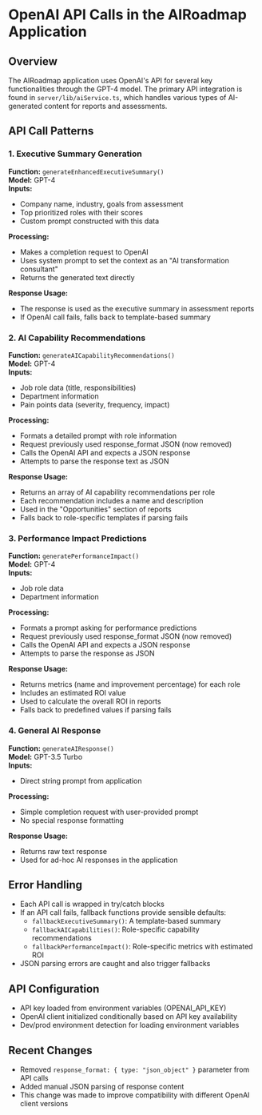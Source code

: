 # OpenAI API Calls in the AIRoadmap Application

## Overview
The AIRoadmap application uses OpenAI's API for several key functionalities through the GPT-4 model. The primary API integration is found in `server/lib/aiService.ts`, which handles various types of AI-generated content for reports and assessments.

## API Call Patterns

### 1. Executive Summary Generation
**Function:** `generateEnhancedExecutiveSummary()`  
**Model:** GPT-4  
**Inputs:**
- Company name, industry, goals from assessment
- Top prioritized roles with their scores
- Custom prompt constructed with this data

**Processing:**
- Makes a completion request to OpenAI
- Uses system prompt to set the context as an "AI transformation consultant"
- Returns the generated text directly

**Response Usage:**
- The response is used as the executive summary in assessment reports
- If OpenAI call fails, falls back to template-based summary

### 2. AI Capability Recommendations
**Function:** `generateAICapabilityRecommendations()`  
**Model:** GPT-4  
**Inputs:**
- Job role data (title, responsibilities)
- Department information
- Pain points data (severity, frequency, impact)

**Processing:**
- Formats a detailed prompt with role information
- Request previously used response_format JSON (now removed)
- Calls the OpenAI API and expects a JSON response
- Attempts to parse the response text as JSON

**Response Usage:**
- Returns an array of AI capability recommendations per role
- Each recommendation includes a name and description
- Used in the "Opportunities" section of reports
- Falls back to role-specific templates if parsing fails

### 3. Performance Impact Predictions
**Function:** `generatePerformanceImpact()`  
**Model:** GPT-4  
**Inputs:**
- Job role data
- Department information

**Processing:**
- Formats a prompt asking for performance predictions
- Request previously used response_format JSON (now removed)
- Calls the OpenAI API and expects a JSON response
- Attempts to parse the response as JSON

**Response Usage:**
- Returns metrics (name and improvement percentage) for each role
- Includes an estimated ROI value
- Used to calculate the overall ROI in reports
- Falls back to predefined values if parsing fails

### 4. General AI Response
**Function:** `generateAIResponse()`  
**Model:** GPT-3.5 Turbo  
**Inputs:**
- Direct string prompt from application

**Processing:**
- Simple completion request with user-provided prompt
- No special response formatting

**Response Usage:**
- Returns raw text response
- Used for ad-hoc AI responses in the application

## Error Handling
- Each API call is wrapped in try/catch blocks
- If an API call fails, fallback functions provide sensible defaults:
  - `fallbackExecutiveSummary()`: A template-based summary
  - `fallbackAICapabilities()`: Role-specific capability recommendations
  - `fallbackPerformanceImpact()`: Role-specific metrics with estimated ROI
- JSON parsing errors are caught and also trigger fallbacks

## API Configuration
- API key loaded from environment variables (OPENAI_API_KEY)
- OpenAI client initialized conditionally based on API key availability
- Dev/prod environment detection for loading environment variables

## Recent Changes
- Removed `response_format: { type: "json_object" }` parameter from API calls
- Added manual JSON parsing of response content
- This change was made to improve compatibility with different OpenAI client versions
